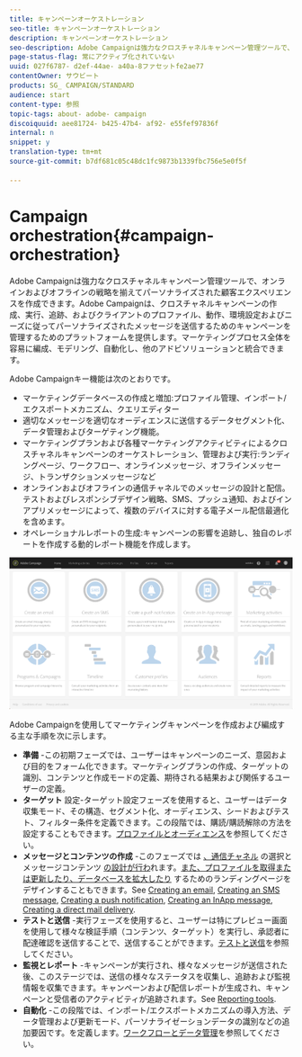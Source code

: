 ```yaml
---
title: キャンペーンオーケストレーション
seo-title: キャンペーンオーケストレーション
description: キャンペーンオーケストレーション
seo-description: Adobe Campaignは強力なクロスチャネルキャンペーン管理ツールで、オンラインおよびオフラインの戦略を揃えてパーソナライズされた顧客エクスペリエンスを作成できます。
page-status-flag: 常にアクティブ化されていない
uuid: 027f6787- d2ef-44ae- a40a-8ファセットfe2ae77
contentOwner: サウビート
products: SG_ CAMPAIGN/STANDARD
audience: start
content-type: 参照
topic-tags: about- adobe- campaign
discoiquuid: aee81724- b425-47b4- af92- e55fef97836f
internal: n
snippet: y
translation-type: tm+mt
source-git-commit: b7df681c05c48dc1fc9873b1339fbc756e5e0f5f

---
```



# Campaign orchestration{#campaign-orchestration}

Adobe Campaignは強力なクロスチャネルキャンペーン管理ツールで、オンラインおよびオフラインの戦略を揃えてパーソナライズされた顧客エクスペリエンスを作成できます。Adobe Campaignは、クロスチャネルキャンペーンの作成、実行、追跡、およびクライアントのプロファイル、動作、環境設定およびニーズに従ってパーソナライズされたメッセージを送信するためのキャンペーンを管理するためのプラットフォームを提供します。マーケティングプロセス全体を容易に編成、モデリング、自動化し、他のアドビソリューションと統合できます。

Adobe Campaignキー機能は次のとおりです。

* マーケティングデータベースの作成と増加:プロファイル管理、インポート/エクスポートメカニズム、クエリエディター
* 適切なメッセージを適切なオーディエンスに送信するデータセグメント化、データ管理およびターゲティング機能。
* マーケティングプランおよび各種マーケティングアクティビティによるクロスチャネルキャンペーンのオーケストレーション、管理および実行:ランディングページ、ワークフロー、オンラインメッセージ、オフラインメッセージ、トランザクションメッセージなど
* オンラインおよびオフラインの通信チャネルでのメッセージの設計と配信。テストおよびレスポンシブデザイン戦略、SMS、プッシュ通知、およびインアプリメッセージによって、複数のデバイスに対する電子メール配信最適化を含めます。
* オペレーショナルレポートの生成:キャンペーンの影響を追跡し、独自のレポートを作成する動的レポート機能を作成します。

![](assets/overview_home_page.png)

Adobe Campaignを使用してマーケティングキャンペーンを作成および編成する主な手順を次に示します。

* **準備** -この初期フェーズでは、ユーザーはキャンペーンのニーズ、意図および目的をフォーム化できます。マーケティングプランの作成、ターゲットの識別、コンテンツと作成モードの定義、期待される結果および関係するユーザーの定義。
* **ターゲット** 設定-ターゲット設定フェーズを使用すると、ユーザーはデータ収集モード、その構造、セグメント化、オーディエンス、シードおよびテスト、フィルター条件を定義できます。この段階では、購読/購読解除の方法を設定することもできます。[プロファイルとオーディエンス](../../audiences/using/about-profiles.md)を参照してください。
* **メッセージとコンテンツの作成** -このフェーズでは [、通信チャネル](../../channels/using/discovering-communication-channels.md) の選択とメッセージコンテンツ [の設計が行わ](../../designing/using/designing-content-in-adobe-campaign.md)れます。[また、プロファイルを取得または更新したり、データベースを拡大したり](../../designing/using/about-landing-page-content-design.md) するためのランディングページをデザインすることもできます。See [Creating an email](../../channels/using/creating-an-email.md), [Creating an SMS message](../../channels/using/creating-an-sms-message.md), [Creating a push notification](../../channels/using/preparing-and-sending-a-push-notification.md), [Creating an InApp message](../../channels/using/about-in-app-messaging.md), [Creating a direct mail delivery](../../channels/using/creating-the-direct-mail.md).
* **テストと送信** -実行フェーズを使用すると、ユーザーは特にプレビュー画面を使用して様々な検証手順（コンテンツ、ターゲット）を実行し、承認者に配達確認を送信することで、送信することができます。[テストと送信](../../sending/using/about-sending-messages-with-campaign.md)を参照してください。
* **監視とレポート** -キャンペーンが実行され、様々なメッセージが送信された後、このステージでは、送信の様々なステータスを収集し、追跡および監視情報を収集できます。キャンペーンおよび配信レポートが生成され、キャンペーンと受信者のアクティビティが追跡されます。See [Reporting tools](../../reporting/using/about-dynamic-reports.md).
* **自動化** -この段階では、インポート/エクスポートメカニズムの導入方法、データ管理および更新モード、パーソナライゼーションデータの識別などの追加要因です。を定義します。[ワークフローとデータ管理](../../automating/using/workflow-data-and-processes.md)を参照してください。

